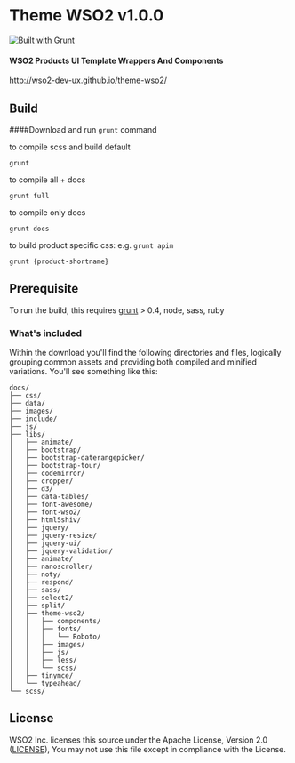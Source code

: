 # Theme WSO2 v1.0.0

[![Built with Grunt](https://cdn.gruntjs.com/builtwith.png)](http://gruntjs.com/)

#### WSO2 Products UI Template Wrappers And Components
http://wso2-dev-ux.github.io/theme-wso2/

## Build

####Download and run `grunt` command

to compile scss and build default
```
grunt
```
to compile all + docs
```
grunt full
```
to compile only docs
```
grunt docs
```
to build product specific css: e.g. `grunt apim`
```
grunt {product-shortname}
```

## Prerequisite

To run the build, this requires [grunt](http://gruntjs.com/getting-started) > 0.4, node, sass, ruby

### What's included

Within the download you'll find the following directories and files, logically grouping common assets and providing both compiled and minified variations. You'll see something like this:

```
docs/
├── css/
├── data/
├── images/
├── include/
├── js/
├── libs/
│   ├── animate/
│   ├── bootstrap/
│   ├── bootstrap-daterangepicker/
│   ├── bootstrap-tour/
│   ├── codemirror/
│   ├── cropper/
│   ├── d3/
│   ├── data-tables/
│   ├── font-awesome/
│   ├── font-wso2/
│   ├── html5shiv/
│   ├── jquery/
│   ├── jquery-resize/
│   ├── jquery-ui/
│   ├── jquery-validation/
│   ├── animate/
│   ├── nanoscroller/
│   ├── noty/
│   ├── respond/
│   ├── sass/
│   ├── select2/
│   ├── split/
│   ├── theme-wso2/
│   │   ├── components/
│   │   ├── fonts/
│   │   │   └── Roboto/
│   │   ├── images/
│   │   ├── js/
│   │   ├── less/
│   │   └── scss/
│   ├── tinymce/
│   └── typeahead/
└── scss/
```

## License

WSO2 Inc. licenses this source under the Apache License, Version 2.0 ([LICENSE](LICENSE)), You may not use this file except in compliance with the License.
